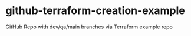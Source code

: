 # github-terraform-creation-example
GitHub Repo with dev/qa/main branches via Terraform example repo
